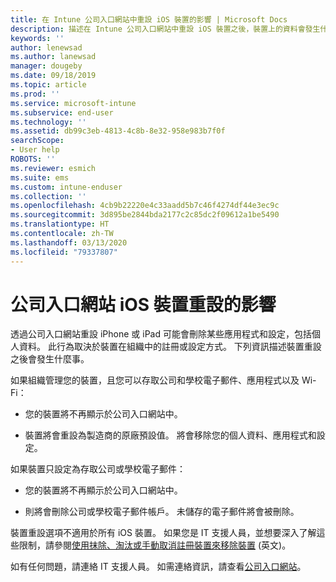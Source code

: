 ```yaml
---
title: 在 Intune 公司入口網站中重設 iOS 裝置的影響 | Microsoft Docs
description: 描述在 Intune 公司入口網站中重設 iOS 裝置之後，裝置上的資料會發生什麼事。
keywords: ''
author: lenewsad
ms.author: lanewsad
manager: dougeby
ms.date: 09/18/2019
ms.topic: article
ms.prod: ''
ms.service: microsoft-intune
ms.subservice: end-user
ms.technology: ''
ms.assetid: db99c3eb-4813-4c8b-8e32-958e983b7f0f
searchScope:
- User help
ROBOTS: ''
ms.reviewer: esmich
ms.suite: ems
ms.custom: intune-enduser
ms.collection: ''
ms.openlocfilehash: 4cb9b22220e4c33aadd5b7c46f4274df44e3ec9c
ms.sourcegitcommit: 3d895be2844bda2177c2c85dc2f09612a1be5490
ms.translationtype: HT
ms.contentlocale: zh-TW
ms.lasthandoff: 03/13/2020
ms.locfileid: "79337807"
---
```

# <a name="effects-of-company-portal-ios-device-reset"></a>公司入口網站 iOS 裝置重設的影響 

透過公司入口網站重設 iPhone 或 iPad 可能會刪除某些應用程式和設定，包括個人資料。 此行為取決於裝置在組織中的註冊或設定方式。 下列資訊描述裝置重設之後會發生什麼事。  

如果組織管理您的裝置，且您可以存取公司和學校電子郵件、應用程式以及 Wi-Fi：

- 您的裝置將不再顯示於公司入口網站中。  

- 裝置將會重設為製造商的原廠預設值。 將會移除您的個人資料、應用程式和設定。

如果裝置只設定為存取公司或學校電子郵件：

- 您的裝置將不再顯示於公司入口網站中。  

- 則將會刪除公司或學校電子郵件帳戶。 未儲存的電子郵件將會被刪除。   

裝置重設選項不適用於所有 iOS 裝置。 如果您是 IT 支援人員，並想要深入了解這些限制，請參閱[使用抹除、淘汰或手動取消註冊裝置來移除裝置](https://docs.microsoft.com/intune/devices-wipe) (英文)。  

如有任何問題，請連絡 IT 支援人員。 如需連絡資訊，請查看[公司入口網站](https://go.microsoft.com/fwlink/?linkid=2010980)。
